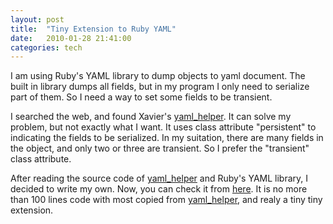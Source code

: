 ```yaml
---
layout: post
title:  "Tiny Extension to Ruby YAML"
date:   2010-01-28 21:41:00
categories: tech
---
```


I am using Ruby's YAML library to dump objects to yaml document. The built in library dumps all fields, but in my program I only need to serialize part of them. So I need a way to set some fields to be transient.

I searched the web, and found Xavier's [yaml_helper](http://rhnh.net/2006/06/25/yaml-tutorial). It can solve my problem, but not exactly what I want. It uses class attribute "persistent" to indicating the fields to be serialized. In my suitation, there are many fields in the object, and only two or three are transient. So I prefer the "transient" class attribute.

After reading the source code of [yaml_helper](http://github.com/xaviershay/sandbox/tree/master/yaml_helper/) and Ruby's YAML library, I decided to write my own. Now, you can check it from [here](http://github.com/magic003/yaml_ext). It is no more than 100 lines code with most copied from [yaml_helper](http://github.com/xaviershay/sandbox/tree/master/yaml_helper/), and realy a tiny tiny extension.


